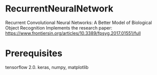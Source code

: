 # RecurrentNeuralNetwork
Recurrent Convolutional Neural Networks: A Better Model of Biological Object Recognition
Implements the research paper: https://www.frontiersin.org/articles/10.3389/fpsyg.2017.01551/full 

# Prerequisites

tensorflow 2.0. keras, numpy, matplotlib









